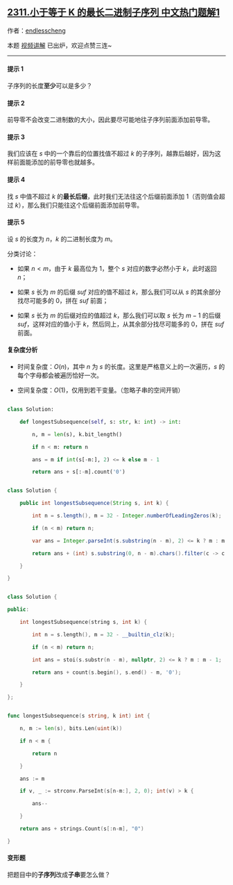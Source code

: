 ## [2311.小于等于 K 的最长二进制子序列 中文热门题解1](https://leetcode.cn/problems/longest-binary-subsequence-less-than-or-equal-to-k/solutions/100000/fen-lei-tao-lun-tan-xin-by-endlesscheng-vnlx)

作者：[endlesscheng](https://leetcode.cn/u/endlesscheng)

本题 [视频讲解](https://www.bilibili.com/video/BV1CW4y1k7B3) 已出炉，欢迎点赞三连~

---

#### 提示 1

子序列的长度**至少**可以是多少？

#### 提示 2

前导零不会改变二进制数的大小，因此要尽可能地往子序列前面添加前导零。

#### 提示 3

我们应该在 $s$ 中的一个靠后的位置找值不超过 $k$ 的子序列，越靠后越好，因为这样前面能添加的前导零也就越多。

#### 提示 4

找 $s$ 中值不超过 $k$ 的**最长后缀**，此时我们无法往这个后缀前面添加 $1$（否则值会超过 $k$），那么我们只能往这个后缀前面添加前导零。

#### 提示 5

设 $s$ 的长度为 $n$，$k$ 的二进制长度为 $m$。

分类讨论：

- 如果 $n<m$，由于 $k$ 最高位为 $1$，整个 $s$ 对应的数字必然小于 $k$，此时返回 $n$；
- 如果 $s$ 长为 $m$ 的后缀 $\textit{suf}$ 对应的值不超过 $k$，那么我们可以从 $s$ 的其余部分找尽可能多的 $0$，拼在 $\textit{suf}$ 前面；
- 如果 $s$ 长为 $m$ 的后缀对应的值超过 $k$，那么我们可以取 $s$ 长为 $m-1$ 的后缀 $\textit{suf}$，这样对应的值小于 $k$，然后同上，从其余部分找尽可能多的 $0$，拼在 $\textit{suf}$ 前面。

#### 复杂度分析

- 时间复杂度：$O(n)$，其中 $n$ 为 $s$ 的长度。这里是严格意义上的一次遍历，$s$ 的每个字母都会被遍历恰好一次。
- 空间复杂度：$O(1)$，仅用到若干变量。（忽略子串的空间开销）

```Python [sol1-Python3]
class Solution:
    def longestSubsequence(self, s: str, k: int) -> int:
        n, m = len(s), k.bit_length()
        if n < m: return n
        ans = m if int(s[-m:], 2) <= k else m - 1
        return ans + s[:-m].count('0')
```

```java [sol1-Java]
class Solution {
    public int longestSubsequence(String s, int k) {
        int n = s.length(), m = 32 - Integer.numberOfLeadingZeros(k);
        if (n < m) return n;
        var ans = Integer.parseInt(s.substring(n - m), 2) <= k ? m : m - 1;
        return ans + (int) s.substring(0, n - m).chars().filter(c -> c == '0').count();
    }
}
```

```C++ [sol1-C++]
class Solution {
public:
    int longestSubsequence(string s, int k) {
        int n = s.length(), m = 32 - __builtin_clz(k);
        if (n < m) return n;
        int ans = stoi(s.substr(n - m), nullptr, 2) <= k ? m : m - 1;
        return ans + count(s.begin(), s.end() - m, '0');
    }
};
```

```go [sol1-Go]
func longestSubsequence(s string, k int) int {
	n, m := len(s), bits.Len(uint(k))
	if n < m {
		return n
	}
	ans := m
	if v, _ := strconv.ParseInt(s[n-m:], 2, 0); int(v) > k {
		ans--
	}
	return ans + strings.Count(s[:n-m], "0")
}
```

#### 变形题

把题目中的**子序列**改成**子串**要怎么做？

